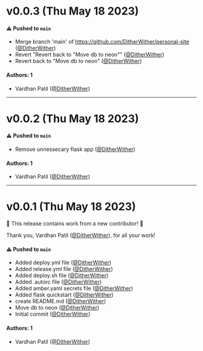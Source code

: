 # v0.0.3 (Thu May 18 2023)

#### ⚠️ Pushed to `main`

- Merge branch 'main' of https://github.com/DitherWither/personal-site ([@DitherWither](https://github.com/DitherWither))
- Revert "Revert back to "Move db to neon"" ([@DitherWither](https://github.com/DitherWither))
- Revert back to "Move db to neon" ([@DitherWither](https://github.com/DitherWither))

#### Authors: 1

- Vardhan Patil ([@DitherWither](https://github.com/DitherWither))

---

# v0.0.2 (Thu May 18 2023)

#### ⚠️ Pushed to `main`

- Remove unnessecary flask app ([@DitherWither](https://github.com/DitherWither))

#### Authors: 1

- Vardhan Patil ([@DitherWither](https://github.com/DitherWither))

---

# v0.0.1 (Thu May 18 2023)

:tada: This release contains work from a new contributor! :tada:

Thank you, Vardhan Patil ([@DitherWither](https://github.com/DitherWither)), for all your work!

#### ⚠️ Pushed to `main`

- Added deploy.yml file ([@DitherWither](https://github.com/DitherWither))
- Added release.yml file ([@DitherWither](https://github.com/DitherWither))
- Added deploy.sh file ([@DitherWither](https://github.com/DitherWither))
- Added .autorc file ([@DitherWither](https://github.com/DitherWither))
- Added amber.yaml secrets file ([@DitherWither](https://github.com/DitherWither))
- Added flask quickstart ([@DitherWither](https://github.com/DitherWither))
- create README.md ([@DitherWither](https://github.com/DitherWither))
- Move db to neon ([@DitherWither](https://github.com/DitherWither))
- Initial commit ([@DitherWither](https://github.com/DitherWither))

#### Authors: 1

- Vardhan Patil ([@DitherWither](https://github.com/DitherWither))
